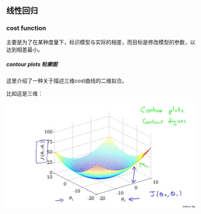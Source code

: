 ## 线性回归

### cost function

主要是为了在某种度量下，标识模型与实际的相差，而目标是修改模型的参数，以达到相差最小。

##### contour plots 轮廓图

这里介绍了一种关于描述三维cost曲线的二维拟合。

比如这是三维：

![](../1.%E7%BA%BF%E6%80%A7%E5%9B%9E%E5%BD%92/img/1.jpg)

